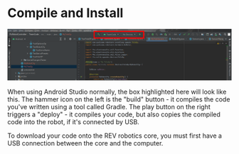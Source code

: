 # Compile and Install

![Android Studio buttons](./install_buttons.png)

When using Android Studio normally, the box highlighted here will look like this. The hammer icon on the left is the "build" button - it compiles the code you've written using a tool called Gradle. The play button on the right triggers a "deploy" - it compiles your code, but also copies the compiled code into the robot, if it's connected by USB.

To download your code onto the REV robotics core, you must first have a USB connection between the core and the computer.
